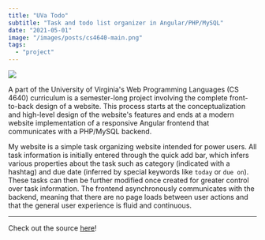 ```yaml
---
title: "UVa Todo"
subtitle: "Task and todo list organizer in Angular/PHP/MySQL"
date: "2021-05-01"
image: "/images/posts/cs4640-main.png"
tags:
  - "project"
---
```


![](/images/posts/cs4640-main.png)

A part of the University of Virginia's Web Programming Languages (CS 4640) curriculum is a semester-long project involving the complete front-to-back design of a website. This process starts at the conceptualization and high-level design of the website's features and ends at a modern website implementation of a responsive Angular frontend that communicates with a PHP/MySQL backend.

My website is a simple task organizing website intended for power users. All task information is initially entered through the quick add bar, which infers various properties about the task such as category (indicated with a hashtag) and due date (inferred by special keywords like `today` or `due on`). These tasks can then be further modified once created for greater control over task information. The frontend asynchronously communicates with the backend, meaning that there are no page loads between user actions and that the general user experience is fluid and continuous.

---

Check out the source [here](https://gitlab.com/patthomasrick/uva-cs4640-project-tasks-with-angular)!
